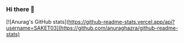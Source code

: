 ### Hi there 👋
[![Anurag's GitHub stats](https://github-readme-stats.vercel.app/api?username=SAKET03](https://github.com/anuraghazra/github-readme-stats)
<!--
**SAKET03/SAKET03** is a ✨ _special_ ✨ repository because its `README.md` (this file) appears on your GitHub profile.

Here are some ideas to get you started:

- 🔭 I’m currently working on ...
- 🌱 I’m currently learning ...
- 👯 I’m looking to collaborate on ...
- 🤔 I’m looking for help with ...
- 💬 Ask me about ...
- 📫 How to reach me: ...
- 😄 Pronouns: ...
- ⚡ Fun fact: ...
-->
